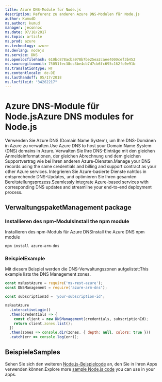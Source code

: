 ```yaml
---
title: Azure DNS-Module für Node.js
description: Referenz zu anderen Azure DNS-Modulen für Node.js
author: KumudD
ms.author: kumud
manager: jeconnoc
ms.date: 07/18/2017
ms.topic: article
ms.prod: azure
ms.technology: azure
ms.devlang: nodejs
ms.service: DNS
ms.openlocfilehash: 610bc878acba978b7be25ea2caee4000cef3b452
ms.sourcegitcommit: 75051fec38cc3be4cb7d7cb6fc695c162fc0e91b
ms.translationtype: HT
ms.contentlocale: de-DE
ms.lasthandoff: 05/17/2018
ms.locfileid: "34262217"
---
```

# <a name="azure-dns-modules-for-nodejs"></a><span data-ttu-id="df8ce-103">Azure DNS-Module für Node.js</span><span class="sxs-lookup"><span data-stu-id="df8ce-103">Azure DNS modules for Node.js</span></span>

<span data-ttu-id="df8ce-104">Verwenden Sie Azure DNS (Domain Name System), um Ihre DNS-Domänen in Azure zu verwalten.</span><span class="sxs-lookup"><span data-stu-id="df8ce-104">Use Azure DNS to host your Domain Name System (DNS) domains in Azure.</span></span> <span data-ttu-id="df8ce-105">Verwalten Sie Ihre DNS-Einträge mit den gleichen Anmeldeinformationen, der gleichen Abrechnung und dem gleichen Supportvertrag wie bei Ihren anderen Azure-Diensten.</span><span class="sxs-lookup"><span data-stu-id="df8ce-105">Manage your DNS records using the same credentials and billing and support contract as your other Azure services.</span></span> <span data-ttu-id="df8ce-106">Integrieren Sie Azure-basierte Dienste nahtlos in entsprechende DNS-Updates, und optimieren Sie Ihren gesamten Bereitstellungsprozess.</span><span class="sxs-lookup"><span data-stu-id="df8ce-106">Seamlessly integrate Azure-based services with corresponding DNS updates and streamline your end-to-end deployment process.</span></span>

## <a name="management-package"></a><span data-ttu-id="df8ce-107">Verwaltungspaket</span><span class="sxs-lookup"><span data-stu-id="df8ce-107">Management package</span></span>

### <a name="install-the-npm-module"></a><span data-ttu-id="df8ce-108">Installieren des npm-Moduls</span><span class="sxs-lookup"><span data-stu-id="df8ce-108">Install the npm module</span></span>

<span data-ttu-id="df8ce-109">Installieren des npm-Moduls für Azure DNS</span><span class="sxs-lookup"><span data-stu-id="df8ce-109">Install the Azure DNS npm module</span></span>

```bash
npm install azure-arm-dns
```

### <a name="example"></a><span data-ttu-id="df8ce-110">Beispiel</span><span class="sxs-lookup"><span data-stu-id="df8ce-110">Example</span></span>

<span data-ttu-id="df8ce-111">Mit diesem Beispiel werden die DNS-Verwaltungszonen aufgelistet:</span><span class="sxs-lookup"><span data-stu-id="df8ce-111">This example lists the DNS Management zones.</span></span>

```javascript
const msRestAzure = require('ms-rest-azure');
const DNSManagement = require('azure-arm-dns');

const subscriptionId = 'your-subscription-id';

msRestAzure
  .interactiveLogin()
  .then(credentials => {
    const client = new DNSManagement(credentials, subscriptionId);
    return client.zones.list();
  })
  .then(zones => console.dir(zones, { depth: null, colors: true }))
  .catch(err => console.log(err));
```

## <a name="samples"></a><span data-ttu-id="df8ce-112">Beispiele</span><span class="sxs-lookup"><span data-stu-id="df8ce-112">Samples</span></span>

<span data-ttu-id="df8ce-113">Sehen Sie sich den weiteren [Node.js-Beispielcode](https://azure.microsoft.com/resources/samples/?platform=nodejs) an, den Sie in Ihren Apps verwenden können.</span><span class="sxs-lookup"><span data-stu-id="df8ce-113">Explore more [sample Node.js code](https://azure.microsoft.com/resources/samples/?platform=nodejs) you can use in your apps.</span></span>
